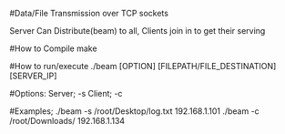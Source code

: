 #Data/File Transmission over TCP sockets

Server Can Distribute(beam) to all, Clients join in to get their serving

#How to Compile
	make

#How to run/execute
	./beam [OPTION]	[FILEPATH/FILE_DESTINATION] [SERVER_IP]
	
#Options:
	Server; -s
	Client; -c

#Examples;
	./beam -s /root/Desktop/log.txt 192.168.1.101
	./beam -c /root/Downloads/ 192.168.1.134
